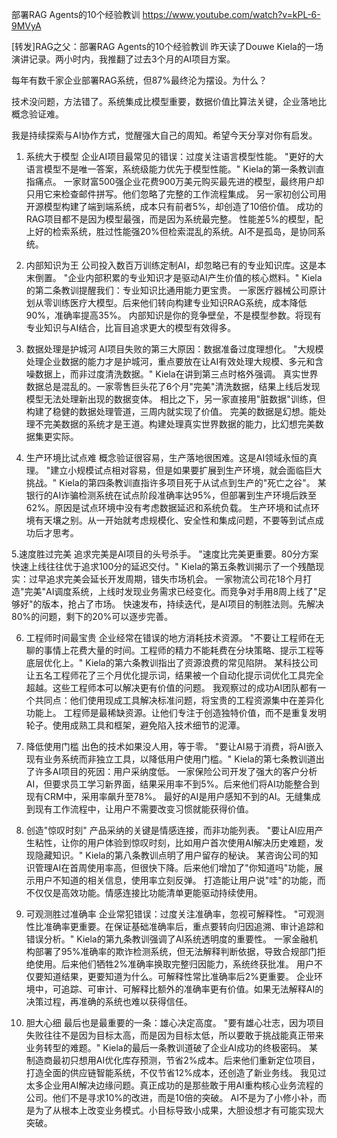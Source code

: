 部署RAG Agents的10个经验教训  https://www.youtube.com/watch?v=kPL-6-9MVyA

[转发]RAG之父：部署RAG Agents的10个经验教训
昨天读了Douwe Kiela的一场演讲记录。两小时内，我推翻了过去3个月的AI项目方案。

每年有数千家企业部署RAG系统，但87%最终沦为摆设。为什么？

技术没问题，方法错了。系统集成比模型重要，数据价值比算法关键，企业落地比概念验证难。

我是持续探索与AI协作方式，觉醒强大自己的周知。希望今天分享对你有启发。

1. 系统大于模型
企业AI项目最常见的错误：过度关注语言模型性能。
"更好的大语言模型不是唯一答案，系统级能力优先于模型性能。" Kiela的第一条教训直指痛点。
一家财富500强企业花费900万美元购买最先进的模型，最终用户却只用它来检查邮件拼写。他们忽略了完整的工作流程集成。
另一家初创公司用开源模型构建了端到端系统，成本只有前者5%，却创造了10倍价值。
成功的RAG项目都不是因为模型最强，而是因为系统最完整。
性能差5%的模型，配上好的检索系统，胜过性能强20%但检索混乱的系统。AI不是孤岛，是协同系统。

2. 内部知识为王
公司投入数百万训练定制AI，却忽略已有的专业知识库。这是本末倒置。
"企业内部积累的专业知识才是驱动AI产生价值的核心燃料。" Kiela的第二条教训提醒我们：专业知识比通用能力更宝贵。
一家医疗器械公司原计划从零训练医疗大模型。后来他们转向构建专业知识RAG系统，成本降低90%，准确率提高35%。
内部知识是你的竞争壁垒，不是模型参数。将现有专业知识与AI结合，比盲目追求更大的模型有效得多。

3. 数据处理是护城河
AI项目失败的第三大原因：数据准备过度理想化。
"大规模处理企业数据的能力才是护城河，重点要放在让AI有效处理大规模、多元和含噪数据上，而非过度清洗数据。" Kiela在讲到第三点时格外强调。
真实世界数据总是混乱的。一家零售巨头花了6个月"完美"清洗数据，结果上线后发现模型无法处理新出现的数据变体。
相比之下，另一家直接用"脏数据"训练，但构建了稳健的数据处理管道，三周内就实现了价值。
完美的数据是幻想。能处理不完美数据的系统才是王道。构建处理真实世界数据的能力，比幻想完美数据集更实际。

4. 生产环境比试点难
概念验证很容易，生产落地很困难。这是AI领域永恒的真理。
"建立小规模试点相对容易，但是如果要扩展到生产环境，就会面临巨大挑战。" Kiela的第四条教训直指许多项目死于从试点到生产的"死亡之谷"。
某银行的AI诈骗检测系统在试点阶段准确率达95%，但部署到生产环境后跌至62%。原因是试点环境中没有考虑数据延迟和系统负载。
生产环境和试点环境有天壤之别。从一开始就考虑规模化、安全性和集成问题，不要等到试点成功后才思考。

5.速度胜过完美
追求完美是AI项目的头号杀手。
"速度比完美更重要。80分方案快速上线往往优于追求100分的延迟交付。" Kiela的第五条教训揭示了一个残酷现实：过早追求完美会延长开发周期，错失市场机会。
一家物流公司花18个月打造"完美"AI调度系统，上线时发现业务需求已经变化。而竞争对手用8周上线了"足够好"的版本，抢占了市场。
快速发布，持续迭代，是AI项目的制胜法则。先解决80%的问题，剩下的20%可以逐步完善。

6. 工程师时间最宝贵
企业经常在错误的地方消耗技术资源。
"不要让工程师在无聊的事情上花费大量的时间。工程师的精力不能耗费在分块策略、提示工程等底层优化上。" Kiela的第六条教训指出了资源浪费的常见陷阱。
某科技公司让五名工程师花了三个月优化提示词，结果被一个自动化提示词优化工具完全超越。这些工程师本可以解决更有价值的问题。
我观察过的成功AI团队都有一个共同点：他们使用现成工具解决标准问题，将宝贵的工程资源集中在差异化功能上。
工程师是最稀缺资源。让他们专注于创造独特价值，而不是重复发明轮子。使用成熟工具和框架，避免陷入技术细节的泥潭。

7. 降低使用门槛
出色的技术如果没人用，等于零。
"要让AI易于消费，将AI嵌入现有业务系统而非独立工具，以降低用户使用门槛。" Kiela的第七条教训道出了许多AI项目的死因：用户采纳度低。
一家保险公司开发了强大的客户分析AI，但要求员工学习新界面，结果采用率不到5%。后来他们将AI功能整合到现有CRM中，采用率飙升至78%。
最好的AI是用户感知不到的AI。无缝集成到现有工作流程中，让用户不需要改变习惯就能获得价值。

8. 创造"惊叹时刻"
产品采纳的关键是情感连接，而非功能列表。
"要让AI应用产生粘性，让你的用户体验到惊叹时刻，比如用户首次使用AI解决历史难题，发现隐藏知识。" Kiela的第八条教训点明了用户留存的秘诀。
某咨询公司的知识管理AI在首周使用率高，但很快下降。后来他们增加了"你知道吗"功能，展示用户不知道的相关信息，使用率立刻反弹。
打造能让用户说"哇"的功能，而不仅仅是高效功能。情感连接比功能清单更能驱动持续使用。

9. 可观测胜过准确率
企业常犯错误：过度关注准确率，忽视可解释性。
"可观测性比准确率更重要。在保证基础准确率后，重点要转向归因追溯、审计追踪和错误分析。" Kiela的第九条教训强调了AI系统透明度的重要性。
一家金融机构部署了95%准确率的欺诈检测系统，但无法解释判断依据，导致合规部门拒绝使用。后来他们牺牲2%准确率换取完整归因能力，系统终获批准。
用户不仅要知道结果，更要知道为什么。可解释性常比准确率后2%更重要。
企业环境中，可追踪、可审计、可解释比额外的准确率更有价值。如果无法解释AI的决策过程，再准确的系统也难以获得信任。

10. 胆大心细
最后也是最重要的一条：雄心决定高度。
"要有雄心壮志，因为项目失败往往不是因为目标太高，而是因为目标太低，所以要敢于挑战能真正带来业务转型的难题。" Kiela的最后一条教训道破了企业AI成功的终极密码。
某制造商最初只想用AI优化库存预测，节省2%成本。后来他们重新定位项目，打造全面的供应链智能系统，不仅节省12%成本，还创造了新业务线。
我见过太多企业用AI解决边缘问题。真正成功的是那些敢于用AI重构核心业务流程的公司。他们不是寻求10%的改进，而是10倍的突破。
AI不是为了小修小补，而是为了从根本上改变业务模式。小目标导致小成果，大胆设想才有可能实现大突破。
